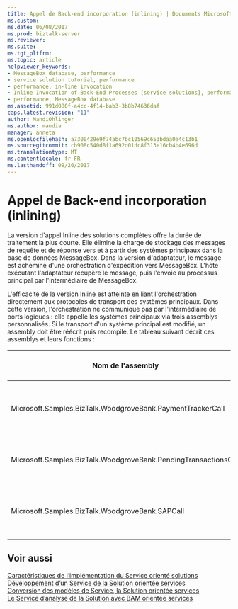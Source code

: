 ```yaml
---
title: Appel de Back-end incorporation (inlining) | Documents Microsoft
ms.custom: 
ms.date: 06/08/2017
ms.prod: biztalk-server
ms.reviewer: 
ms.suite: 
ms.tgt_pltfrm: 
ms.topic: article
helpviewer_keywords:
- MessageBox database, performance
- service solution tutorial, performance
- performance, in-line invocation
- Inline Invocation of Back-End Processes [service solutions], performance
- performance, MessageBox database
ms.assetid: 991d080f-a4cc-4f14-bab3-3b8b74636daf
caps.latest.revision: "11"
author: MandiOhlinger
ms.author: mandia
manager: anneta
ms.openlocfilehash: a7300429e9f74abc7bc10569c653bdaa0a4c13b1
ms.sourcegitcommit: cb908c540d8f1a692d01dc8f313e16cb4b4e696d
ms.translationtype: MT
ms.contentlocale: fr-FR
ms.lasthandoff: 09/20/2017
---
```

# <a name="inlining-back-end-invocation"></a>Appel de Back-end incorporation (inlining)
La version d'appel Inline des solutions complètes offre la durée de traitement la plus courte. Elle élimine la charge de stockage des messages de requête et de réponse vers et à partir des systèmes principaux dans la base de données MessageBox. Dans la version d'adaptateur, le message est acheminé d'une orchestration d'expédition vers MessageBox. L'hôte exécutant l'adaptateur récupère le message, puis l'envoie au processus principal par l'intermédiaire de MessageBox.  
  
 L'efficacité de la version Inline est atteinte en liant l'orchestration directement aux protocoles de transport des systèmes principaux. Dans cette version, l'orchestration ne communique pas par l'intermédiaire de ports logiques : elle appelle les systèmes principaux via trois assemblys personnalisés. Si le transport d'un système principal est modifié, un assembly doit être réécrit puis recompilé. Le tableau suivant décrit ces assemblys et leurs fonctions :  
  
|Nom de l'assembly|Connexion au système principal|  
|-------------------|--------------------------|  
|Microsoft.Samples.BizTalk.WoodgroveBank.PaymentTrackerCall|Fait appel à MQSeries **obtenir** et **put** fonctions de message.|  
|Microsoft.Samples.BizTalk.WoodgroveBank.PendingTransactionsCall|Appelle le service Web associé au système de transactions.|  
|Microsoft.Samples.BizTalk.WoodgroveBank.SAPCall|Appelle les services Web simulant un système SAP.|  
  
## <a name="see-also"></a>Voir aussi  
 [Caractéristiques de l’implémentation du Service orienté solutions](../core/implementation-highlights-of-the-service-oriented-solution.md)   
 [Développement d’un Service de la Solution orientée services](../core/developing-a-service-oriented-solution.md)   
 [Conversion des modèles de Service, la Solution orientée services](../core/translating-the-patterns-of-the-service-oriented-solution.md)   
 [Le Service d’analyse de la Solution avec BAM orientée services](../core/monitoring-the-service-oriented-solution-with-bam.md)